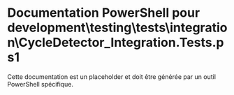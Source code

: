 # Documentation PowerShell pour development\testing\tests\integration\CycleDetector_Integration.Tests.ps1

Cette documentation est un placeholder et doit être générée par un outil PowerShell spécifique.
